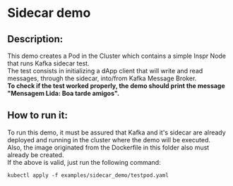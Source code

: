 # Sidecar demo  

## Description:
This demo creates a Pod in the Cluster which contains a simple Inspr Node that runs Kafka sidecar test.  
The test consists in initializing a dApp client that will write and read messages, through the sidecar, into/from Kafka Message Broker.  
**To check if the test worked properly, the demo should print the message "Mensagem Lida: Boa tarde amigos".**

## How to run it:  
To run this demo, it must be assured that Kafka and it's sidecar are already deployed and running in the cluster where the demo will be executed.  
Also, the image originated from the Dockerfile in this folder also must already be created.  
If the above is valid, just run the following command:  

`kubectl apply -f examples/sidecar_demo/testpod.yaml` 
